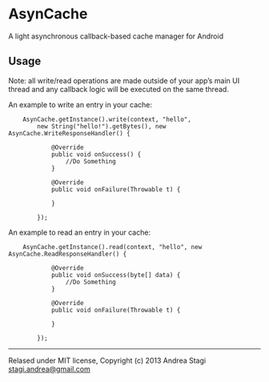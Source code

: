 AsynCache
=========
A light asynchronous callback-based cache manager for Android

Usage
-----
Note: all write/read operations are made outside of your app’s main UI thread and any callback logic will be executed on the same thread.

An example to write an entry in your cache:
```
    AsynCache.getInstance().write(context, "hello", 
        new String("hello!").getBytes(), new AsynCache.WriteResponseHandler() {

            @Override
            public void onSuccess() {
                //Do Something
            }

            @Override
            public void onFailure(Throwable t) {
                
            }
            
        });
```
An example to read an entry in your cache:
```
    AsynCache.getInstance().read(context, "hello", new AsynCache.ReadResponseHandler() {

            @Override
            public void onSuccess(byte[] data) {
                //Do Something
            }

            @Override
            public void onFailure(Throwable t) {
                
            }
            
        });
```

-------
Relased under MIT license, Copyright (c) 2013 Andrea Stagi <stagi.andrea@gmail.com>
